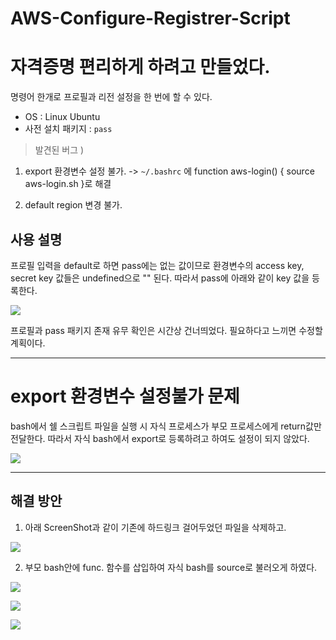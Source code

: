 # AWS-Configure-Registrer-Script

# 자격증명 편리하게 하려고 만들었다.
명령어 한개로 프로필과 리전 설정을 한 번에 할 수 있다.

- OS : Linux Ubuntu
- 사전 설치 패키지 : `pass`

> 발견된 버그 ) 
1. export 환경변수 설정 불가. 
-> `~/.bashrc` 에 function aws-login() { source aws-login.sh }로 해결
>
2. default region 변경 불가.

## 사용 설명

프로필 입력을 default로 하면 pass에는 없는 값이므로 환경변수의 access key, secret key 값들은 undefined으로 "" 된다.
따라서 pass에 아래와 같이 key 값을 등록한다.

![](https://images.velog.io/images/jm1225/post/c0ac57c3-05ec-48a8-9c4b-8aad65065767/%EC%8A%A4%ED%81%AC%EB%A6%B0%EC%83%B7,%202022-03-23%2012-07-39.png)

프로필과 pass 패키지 존재 유무 확인은 시간상 건너띄었다.
필요하다고 느끼면 수정할 계획이다.

___

# export 환경변수 설정불가 문제

bash에서 쉘 스크립트 파일을 실행 시 자식 프로세스가 부모 프로세스에게 return값만 전달한다.
따라서 자식 bash에서 export로 등록하려고 하여도 설정이 되지 않았다.

![](https://images.velog.io/images/jm1225/post/cbd6f36b-ab97-4e82-853c-749288b19f98/%EC%8A%A4%ED%81%AC%EB%A6%B0%EC%83%B7,%202022-03-23%2011-24-00.png)
___

## 해결 방안

1. 아래 ScreenShot과 같이 기존에 하드링크 걸어두었던 파일을 삭제하고.

![](https://images.velog.io/images/jm1225/post/18810b31-77b5-405a-be1f-b180163c0038/%EC%8A%A4%ED%81%AC%EB%A6%B0%EC%83%B7,%202022-03-23%2011-25-51.png)

2. 부모 bash안에 func. 함수를 삽입하여 자식 bash를 source로 불러오게 하였다.

![](https://images.velog.io/images/jm1225/post/521cc8b8-9024-41d6-b8e2-bfa566174d88/%EC%8A%A4%ED%81%AC%EB%A6%B0%EC%83%B7,%202022-03-23%2011-27-17.png)

![](https://images.velog.io/images/jm1225/post/1656d5a3-d9ba-477a-9218-3f8e523f6642/%EC%8A%A4%ED%81%AC%EB%A6%B0%EC%83%B7,%202022-03-23%2011-27-46.png)

![](https://images.velog.io/images/jm1225/post/e55ae832-f1f9-4e7c-9059-c03e296af70a/%EC%8A%A4%ED%81%AC%EB%A6%B0%EC%83%B7,%202022-03-23%2011-28-15.png)


